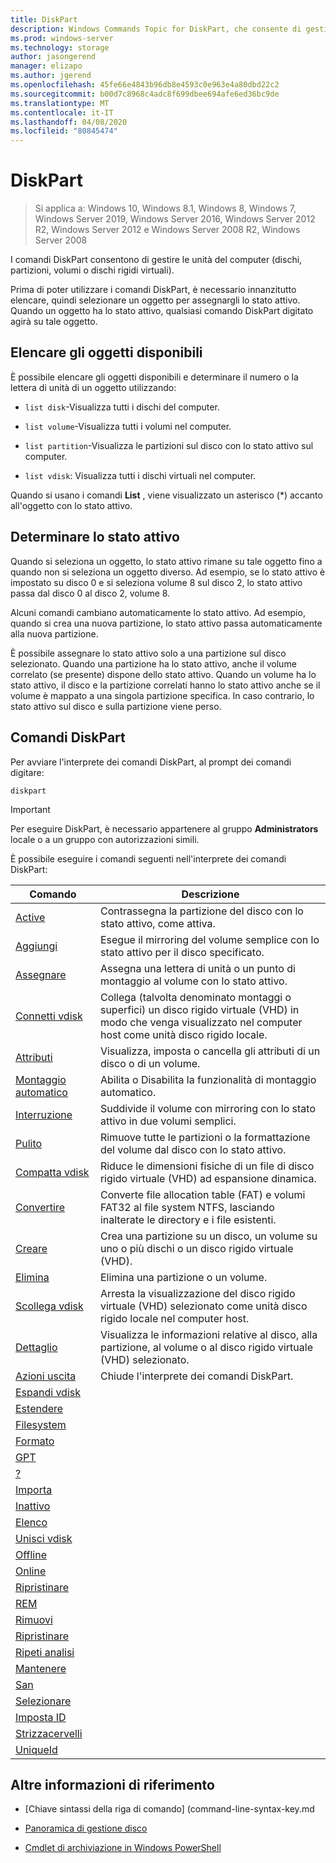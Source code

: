 ```yaml
---
title: DiskPart
description: Windows Commands Topic for DiskPart, che consente di gestire le unità del computer.
ms.prod: windows-server
ms.technology: storage
author: jasongerend
manager: elizapo
ms.author: jgerend
ms.openlocfilehash: 45fe66e4843b96db8e4593c0e963e4a80dbd22c2
ms.sourcegitcommit: b00d7c8968c4adc8f699dbee694afe6ed36bc9de
ms.translationtype: MT
ms.contentlocale: it-IT
ms.lasthandoff: 04/08/2020
ms.locfileid: "80845474"
---
```

# <a name="diskpart"></a>DiskPart

>Si applica a: Windows 10, Windows 8.1, Windows 8, Windows 7, Windows Server 2019, Windows Server 2016, Windows Server 2012 R2, Windows Server 2012 e Windows Server 2008 R2, Windows Server 2008

I comandi DiskPart consentono di gestire le unità del computer (dischi, partizioni, volumi o dischi rigidi virtuali). 

Prima di poter utilizzare i comandi DiskPart, è necessario innanzitutto elencare, quindi selezionare un oggetto per assegnargli lo stato attivo. Quando un oggetto ha lo stato attivo, qualsiasi comando DiskPart digitato agirà su tale oggetto.

## <a name="list-the-available-objects"></a>Elencare gli oggetti disponibili

È possibile elencare gli oggetti disponibili e determinare il numero o la lettera di unità di un oggetto utilizzando:

- `list disk`-Visualizza tutti i dischi del computer.

- `list volume`-Visualizza tutti i volumi nel computer.

- `list partition`-Visualizza le partizioni sul disco con lo stato attivo sul computer.

- `list vdisk`: Visualizza tutti i dischi virtuali nel computer.

Quando si usano i comandi **List** , viene visualizzato un asterisco (\*) accanto all'oggetto con lo stato attivo.

## <a name="determine-focus"></a>Determinare lo stato attivo

Quando si seleziona un oggetto, lo stato attivo rimane su tale oggetto fino a quando non si seleziona un oggetto diverso. Ad esempio, se lo stato attivo è impostato su disco 0 e si seleziona volume 8 sul disco 2, lo stato attivo passa dal disco 0 al disco 2, volume 8.

Alcuni comandi cambiano automaticamente lo stato attivo. Ad esempio, quando si crea una nuova partizione, lo stato attivo passa automaticamente alla nuova partizione.

È possibile assegnare lo stato attivo solo a una partizione sul disco selezionato. Quando una partizione ha lo stato attivo, anche il volume correlato (se presente) dispone dello stato attivo. Quando un volume ha lo stato attivo, il disco e la partizione correlati hanno lo stato attivo anche se il volume è mappato a una singola partizione specifica. In caso contrario, lo stato attivo sul disco e sulla partizione viene perso.

## <a name="diskpart-commands"></a>Comandi DiskPart

Per avviare l'interprete dei comandi DiskPart, al prompt dei comandi digitare:

```
diskpart
```

> [!IMPORTANT]
> Per eseguire DiskPart, è necessario appartenere al gruppo **Administrators** locale o a un gruppo con autorizzazioni simili. 

È possibile eseguire i comandi seguenti nell'interprete dei comandi DiskPart:

| Comando | Descrizione |
| ------- | ----------- |
| [Active](active.md) | Contrassegna la partizione del disco con lo stato attivo, come attiva. |
| [Aggiungi](add.md) | Esegue il mirroring del volume semplice con lo stato attivo per il disco specificato. |
| [Assegnare](assign.md) | Assegna una lettera di unità o un punto di montaggio al volume con lo stato attivo. |
| [Connetti vdisk](attach-vdisk.md) | Collega (talvolta denominato montaggi o superfici) un disco rigido virtuale (VHD) in modo che venga visualizzato nel computer host come unità disco rigido locale. |
| [Attributi](attributes.md) | Visualizza, imposta o cancella gli attributi di un disco o di un volume. |
| [Montaggio automatico](automount.md) | Abilita o Disabilita la funzionalità di montaggio automatico. | 
| [Interruzione](break.md) | Suddivide il volume con mirroring con lo stato attivo in due volumi semplici. |
| [Pulito](clean.md) | Rimuove tutte le partizioni o la formattazione del volume dal disco con lo stato attivo. |
| [Compatta vdisk](compact-vdisk.md) | Riduce le dimensioni fisiche di un file di disco rigido virtuale (VHD) ad espansione dinamica. |
| [Convertire](convert.md) | Converte file allocation table (FAT) e volumi FAT32 al file system NTFS, lasciando inalterate le directory e i file esistenti. |
| [Creare](create.md) | Crea una partizione su un disco, un volume su uno o più dischi o un disco rigido virtuale (VHD). |
| [Elimina](delete.md) | Elimina una partizione o un volume. |
| [Scollega vdisk](detach-vdisk.md) | Arresta la visualizzazione del disco rigido virtuale (VHD) selezionato come unità disco rigido locale nel computer host. |
| [Dettaglio](detail.md) | Visualizza le informazioni relative al disco, alla partizione, al volume o al disco rigido virtuale (VHD) selezionato. |
| [Azioni uscita](exit.md) | Chiude l'interprete dei comandi DiskPart. |
| [Espandi vdisk](expand-vdisk.md) | 
| [Estendere](extend.md) | 
| [Filesystem](filesystems.md) | 
| [Formato](format.md) | 
| [GPT](gpt.md) | 
| [?](help.md) | 
| [Importa](import.md) | 
| [Inattivo](inactive.md) | 
| [Elenco](list.md) | 
| [Unisci vdisk](merge-vdisk.md) | 
| [Offline](offline.md) | 
| [Online](online.md) | 
| [Ripristinare](recover.md) | 
| [REM](rem.md) | 
| [Rimuovi](remove.md) | 
| [Ripristinare](repair.md) | 
| [Ripeti analisi](rescan.md) | 
| [Mantenere](retain.md) | 
| [San](san.md) | 
| [Selezionare](select.md) | 
| [Imposta ID](set-id.md) | 
| [Strizzacervelli](shrink.md) | 
| [UniqueId](uniqueid.md) | 

## <a name="additional-references"></a>Altre informazioni di riferimento

- [Chiave sintassi della riga di comando] (command-line-syntax-key.md

- [Panoramica di gestione disco](https://docs.microsoft.com/windows-server/storage/disk-management/overview-of-disk-management)

- [Cmdlet di archiviazione in Windows PowerShell](https://docs.microsoft.com/powershell/module/storage/)
